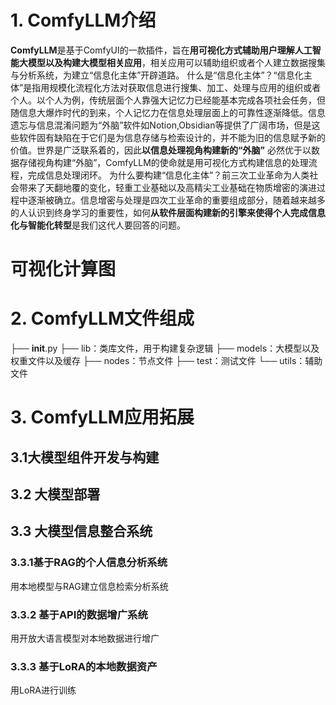 
# 1. ComfyLLM介绍
**ComfyLLM**是基于ComfyUI的一款插件，旨在**用可视化方式辅助用户理解人工智能大模型以及构建大模型相关应用**，相关应用可以辅助组织或者个人建立数据搜集与分析系统，为建立“信息化主体”开辟道路。
什么是“信息化主体”？“信息化主体”是指用规模化流程化方法对获取信息进行搜集、加工、处理与应用的组织或者个人。以个人为例，传统层面个人靠强大记忆力已经能基本完成各项社会任务，但随信息大爆炸时代的到来，个人记忆力在信息处理层面上的可靠性逐渐降低。信息遗忘与信息混淆问题为“外脑”软件如Notion,Obsidian等提供了广阔市场，但是这些软件固有缺陷在于它们是为信息存储与检索设计的，并不能为旧的信息赋予新的价值。世界是广泛联系着的，因此**以信息处理视角构建新的“外脑”** 必然优于以数据存储视角构建“外脑”，ComfyLLM的使命就是用可视化方式构建信息的处理流程，完成信息处理闭环。
为什么要构建“信息化主体”？前三次工业革命为人类社会带来了天翻地覆的变化，轻重工业基础以及高精尖工业基础在物质增密的演进过程中逐渐被确立。信息增密与处理是四次工业革命的重要组成部分，随着越来越多的人认识到终身学习的重要性，如何**从软件层面构建新的引擎来使得个人完成信息化与智能化转型**是我们这代人要回答的问题。


# 可视化计算图


# 2. ComfyLLM文件组成 
├── __init__.py
├── lib：类库文件，用于构建复杂逻辑
├── models：大模型以及权重文件以及缓存
├── nodes：节点文件
├── test：测试文件
└── utils：辅助文件

# 3. ComfyLLM应用拓展

## 3.1大模型组件开发与构建

## 3.2 大模型部署
## 3.3 大模型信息整合系统
### 3.3.1基于RAG的个人信息分析系统
用本地模型与RAG建立信息检索分析系统
### 3.3.2 基于API的数据增广系统
用开放大语言模型对本地数据进行增广
### 3.3.3 基于LoRA的本地数据资产
用LoRA进行训练